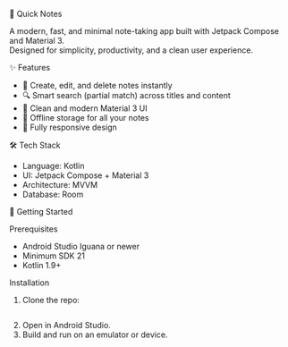  📒 Quick Notes

A modern, fast, and minimal note-taking app built with Jetpack Compose and Material 3.  
Designed for simplicity, productivity, and a clean user experience.

✨ Features
- 📝 Create, edit, and delete notes instantly
- 🔍 Smart search (partial match) across titles and content
- 🎨 Clean and modern Material 3 UI
- 💾 Offline storage for all your notes
- 📱 Fully responsive design

🛠 Tech Stack
- Language: Kotlin  
- UI: Jetpack Compose + Material 3  
- Architecture: MVVM  
- Database: Room


🚀 Getting Started

Prerequisites
- Android Studio Iguana or newer
- Minimum SDK 21
- Kotlin 1.9+

Installation
1. Clone the repo:
   ```bash (https://github.com/Tehseen-code/Quick-Notes.git)
2. Open in Android Studio.
3. Build and run on an emulator or device.


